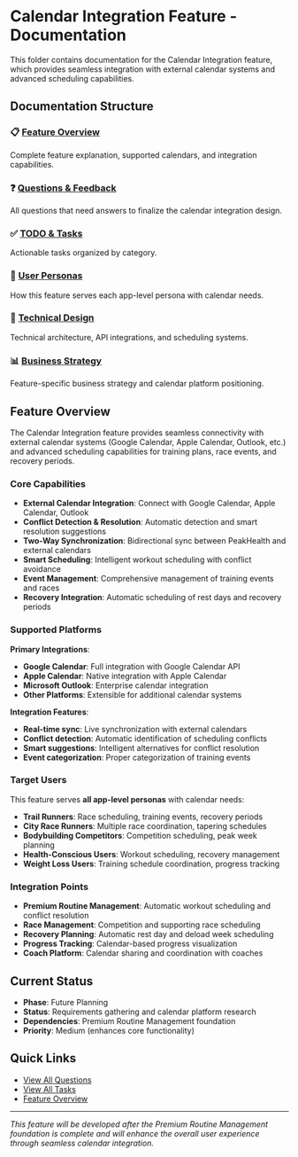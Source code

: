 # Calendar Integration Feature - Documentation

This folder contains documentation for the Calendar Integration feature, which provides seamless integration with external calendar systems and advanced scheduling capabilities.

## Documentation Structure

### 📋 [Feature Overview](./feature-overview.md)

Complete feature explanation, supported calendars, and integration capabilities.

### ❓ [Questions & Feedback](./questions.md)

All questions that need answers to finalize the calendar integration design.

### ✅ [TODO & Tasks](./todo.md)

Actionable tasks organized by category.

### 🎯 [User Personas](./user-personas.md)

How this feature serves each app-level persona with calendar needs.

### 🔧 [Technical Design](./technical-design.md)

Technical architecture, API integrations, and scheduling systems.

### 📊 [Business Strategy](./business-strategy.md)

Feature-specific business strategy and calendar platform positioning.

## Feature Overview

The Calendar Integration feature provides seamless connectivity with external calendar systems (Google Calendar, Apple Calendar, Outlook, etc.) and advanced scheduling capabilities for training plans, race events, and recovery periods.

### Core Capabilities

- **External Calendar Integration**: Connect with Google Calendar, Apple Calendar, Outlook
- **Conflict Detection & Resolution**: Automatic detection and smart resolution suggestions
- **Two-Way Synchronization**: Bidirectional sync between PeakHealth and external calendars
- **Smart Scheduling**: Intelligent workout scheduling with conflict avoidance
- **Event Management**: Comprehensive management of training events and races
- **Recovery Integration**: Automatic scheduling of rest days and recovery periods

### Supported Platforms

**Primary Integrations**:

- **Google Calendar**: Full integration with Google Calendar API
- **Apple Calendar**: Native integration with Apple Calendar
- **Microsoft Outlook**: Enterprise calendar integration
- **Other Platforms**: Extensible for additional calendar systems

**Integration Features**:

- **Real-time sync**: Live synchronization with external calendars
- **Conflict detection**: Automatic identification of scheduling conflicts
- **Smart suggestions**: Intelligent alternatives for conflict resolution
- **Event categorization**: Proper categorization of training events

### Target Users

This feature serves **all app-level personas** with calendar needs:

- **Trail Runners**: Race scheduling, training events, recovery periods
- **City Race Runners**: Multiple race coordination, tapering schedules
- **Bodybuilding Competitors**: Competition scheduling, peak week planning
- **Health-Conscious Users**: Workout scheduling, recovery management
- **Weight Loss Users**: Training schedule coordination, progress tracking

### Integration Points

- **Premium Routine Management**: Automatic workout scheduling and conflict resolution
- **Race Management**: Competition and supporting race scheduling
- **Recovery Planning**: Automatic rest day and deload week scheduling
- **Progress Tracking**: Calendar-based progress visualization
- **Coach Platform**: Calendar sharing and coordination with coaches

## Current Status

- **Phase**: Future Planning
- **Status**: Requirements gathering and calendar platform research
- **Dependencies**: Premium Routine Management foundation
- **Priority**: Medium (enhances core functionality)

## Quick Links

- [View All Questions](./questions.md)
- [View All Tasks](./todo.md)
- [Feature Overview](./feature-overview.md)

---

_This feature will be developed after the Premium Routine Management foundation is complete and will enhance the overall user experience through seamless calendar integration._
